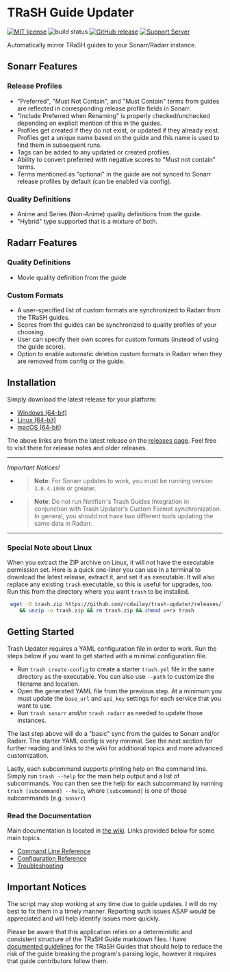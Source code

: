 # TRaSH Guide Updater

[![MIT license](https://img.shields.io/badge/License-MIT-blue.svg)](https://github.com/rcdailey/trash-updater/blob/master/LICENSE)
![build status](https://github.com/rcdailey/trash-updater/actions/workflows/build.yml/badge.svg?branch=master)
[![GitHub release](https://img.shields.io/github/release/rcdailey/trash-updater.svg)](https://github.com/rcdailey/trash-updater/releases/)
[![Support Server](https://img.shields.io/discord/492590071455940612.svg?color=7289da&label=TRaSH-Guides&logo=discord&style=flat-square)](https://discord.com/invite/Vau8dZ3)

Automatically mirror TRaSH guides to your Sonarr/Radarr instance.

## Sonarr Features

### Release Profiles

- "Preferred", "Must Not Contain", and "Must Contain" terms from guides are reflected in
  corresponding release profile fields in Sonarr.
- "Include Preferred when Renaming" is properly checked/unchecked depending on explicit mention of
  this in the guides.
- Profiles get created if they do not exist, or updated if they already exist. Profiles get a unique
  name based on the guide and this name is used to find them in subsequent runs.
- Tags can be added to any updated or created profiles.
- Ability to convert preferred with negative scores to "Must not contain" terms.
- Terms mentioned as "optional" in the guide are not synced to Sonarr release profiles by default
  (can be enabled via config).

### Quality Definitions

- Anime and Series (Non-Anime) quality definitions from the guide.
- "Hybrid" type supported that is a mixture of both.

## Radarr Features

### Quality Definitions

- Movie quality definition from the guide

### Custom Formats

- A user-specified list of custom formats are synchronized to Radarr from the TRaSH guides.
- Scores from the guides can be synchronized to quality profiles of your choosing.
- User can specify their own scores for custom formats (instead of using the guide score).
- Option to enable automatic deletion custom formats in Radarr when they are removed from config or
  the guide.

## Installation

Simply download the latest release for your platform:

- [Windows (64-bit)](https://github.com/rcdailey/trash-updater/releases/latest/download/trash-win-x64.zip)
- [Linux (64-bit)](https://github.com/rcdailey/trash-updater/releases/latest/download/trash-linux-x64.zip)
- [macOS (64-bit)](https://github.com/rcdailey/trash-updater/releases/latest/download/trash-osx-x64.zip)

The above links are from the latest release on the [releases page][rp]. Feel free to visit there for
release notes and older releases.

---

*Important Notices!*

- > **Note**: For Sonarr updates to work, you must be running version `3.0.4.1098` or greater.

- > **Note**: Do not run Notifiarr's Trash Guides Integration in conjunction with Trash Updater's
  > Custom Format synchronization. In general, you should not have two different tools updating the
  > same data in Radarr.

---

[rp]: https://github.com/rcdailey/trash-updater/releases

### Special Note about Linux

When you extract the ZIP archive on Linux, it will *not* have the executable permission set. Here is
a quick one-liner you can use in a terminal to download the latest release, extract it, and set it
as executable. It will also replace any existing `trash` executable, so this is useful for upgrades,
too. Run this from the directory where you want `trash` to be installed.

```bash
 wget -O trash.zip https://github.com/rcdailey/trash-updater/releases/latest/download/trash-linux-x64.zip \
    && unzip -o trash.zip && rm trash.zip && chmod u+rx trash
```

## Getting Started

Trash Updater requires a YAML configuration file in order to work. Run the steps below if you want
to get started with a minimal configuration file.

- Run `trash create-config` to create a starter `trash.yml` file in the same directory as the
  executable. You can also use `--path` to customize the filename and location.
- Open the generated YAML file from the previous step. At a minimum you must update the `base_url`
  and `api_key` settings for each service that you want to use.
- Run `trash sonarr` and/or `trash radarr` as needed to update those instances.

The last step above will do a "basic" sync from the guides to Sonarr and/or Radarr. The starter YAML
config is very minimal. See the next section for further reading and links to the wiki for
additional topics and more advanced customization.

Lastly, each subcommand supports printing help on the command line. Simply run `trash --help` for
the main help output and a list of subcommands. You can then see the help for each subcommand by
running `trash [subcommand] --help`, where `[subcommand]` is one of those subcommands (e.g.
`sonarr`)

### Read the Documentation

Main documentation is located in [the wiki](https://github.com/rcdailey/trash-updater/wiki). Links
provided below for some main topics.

- [Command Line Reference](../../wiki/Command-Line-Reference)
- [Configuration Reference](../../wiki/Configuration-Reference)
- [Troubleshooting](../../wiki/Troubleshooting)

## Important Notices

The script may stop working at any time due to guide updates. I will do my best to fix them in a
timely manner. Reporting such issues ASAP would be appreciated and will help identify issues more
quickly.

Please be aware that this application relies on a deterministic and consistent structure of the
TRaSH Guide markdown files. I have [documented guidelines][dg] for the TRaSH Guides that should help
to reduce the risk of the guide breaking the program's parsing logic, however it requires that guide
contributors follow them.

[dg]: ../../wiki/TRaSH-Guide-Structural-Guidelines
